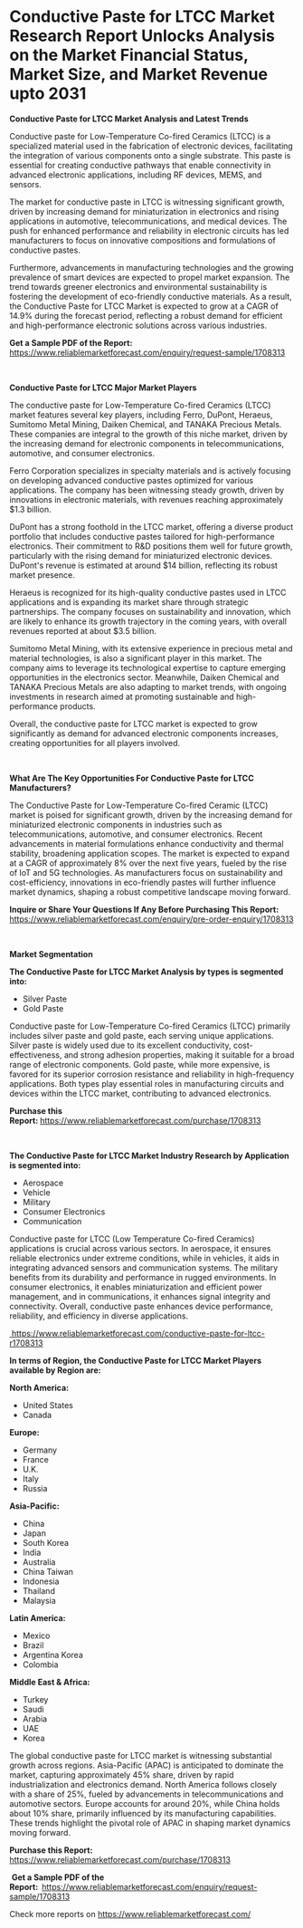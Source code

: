 <p><h1>Conductive Paste for LTCC Market Research Report Unlocks Analysis on the Market Financial Status, Market Size, and Market Revenue upto 2031</h1></p><p><strong>Conductive Paste for LTCC Market Analysis and Latest Trends</strong></p>
<p><p>Conductive paste for Low-Temperature Co-fired Ceramics (LTCC) is a specialized material used in the fabrication of electronic devices, facilitating the integration of various components onto a single substrate. This paste is essential for creating conductive pathways that enable connectivity in advanced electronic applications, including RF devices, MEMS, and sensors. </p><p>The market for conductive paste in LTCC is witnessing significant growth, driven by increasing demand for miniaturization in electronics and rising applications in automotive, telecommunications, and medical devices. The push for enhanced performance and reliability in electronic circuits has led manufacturers to focus on innovative compositions and formulations of conductive pastes.</p><p>Furthermore, advancements in manufacturing technologies and the growing prevalence of smart devices are expected to propel market expansion. The trend towards greener electronics and environmental sustainability is fostering the development of eco-friendly conductive materials. As a result, the Conductive Paste for LTCC Market is expected to grow at a CAGR of 14.9% during the forecast period, reflecting a robust demand for efficient and high-performance electronic solutions across various industries.</p></p>
<p><strong>Get a Sample PDF of the Report:&nbsp;</strong> <a href="https://www.reliablemarketforecast.com/enquiry/request-sample/1708313?utm_campaign=1674&utm_medium=2&utm_source=Github&utm_content=ia&utm_term=27122024&utm_id=conductive-paste-for-ltcc">https://www.reliablemarketforecast.com/enquiry/request-sample/1708313</a></p>
<p>&nbsp;</p>
<p><strong>Conductive Paste for LTCC Major Market Players</strong></p>
<p><p>The conductive paste for Low-Temperature Co-fired Ceramics (LTCC) market features several key players, including Ferro, DuPont, Heraeus, Sumitomo Metal Mining, Daiken Chemical, and TANAKA Precious Metals. These companies are integral to the growth of this niche market, driven by the increasing demand for electronic components in telecommunications, automotive, and consumer electronics.</p><p>Ferro Corporation specializes in specialty materials and is actively focusing on developing advanced conductive pastes optimized for various applications. The company has been witnessing steady growth, driven by innovations in electronic materials, with revenues reaching approximately $1.3 billion.</p><p>DuPont has a strong foothold in the LTCC market, offering a diverse product portfolio that includes conductive pastes tailored for high-performance electronics. Their commitment to R&D positions them well for future growth, particularly with the rising demand for miniaturized electronic devices. DuPont's revenue is estimated at around $14 billion, reflecting its robust market presence.</p><p>Heraeus is recognized for its high-quality conductive pastes used in LTCC applications and is expanding its market share through strategic partnerships. The company focuses on sustainability and innovation, which are likely to enhance its growth trajectory in the coming years, with overall revenues reported at about $3.5 billion.</p><p>Sumitomo Metal Mining, with its extensive experience in precious metal and material technologies, is also a significant player in this market. The company aims to leverage its technological expertise to capture emerging opportunities in the electronics sector. Meanwhile, Daiken Chemical and TANAKA Precious Metals are also adapting to market trends, with ongoing investments in research aimed at promoting sustainable and high-performance products.</p><p>Overall, the conductive paste for LTCC market is expected to grow significantly as demand for advanced electronic components increases, creating opportunities for all players involved.</p></p>
<p>&nbsp;</p>
<p><strong>What Are The Key Opportunities For Conductive Paste for LTCC Manufacturers?</strong></p>
<p><p>The Conductive Paste for Low-Temperature Co-fired Ceramic (LTCC) market is poised for significant growth, driven by the increasing demand for miniaturized electronic components in industries such as telecommunications, automotive, and consumer electronics. Recent advancements in material formulations enhance conductivity and thermal stability, broadening application scopes. The market is expected to expand at a CAGR of approximately 8% over the next five years, fueled by the rise of IoT and 5G technologies. As manufacturers focus on sustainability and cost-efficiency, innovations in eco-friendly pastes will further influence market dynamics, shaping a robust competitive landscape moving forward.</p></p>
<p><strong>Inquire or Share Your Questions If Any Before Purchasing This Report:</strong> <a href="https://www.reliablemarketforecast.com/enquiry/pre-order-enquiry/1708313?utm_campaign=1674&utm_medium=2&utm_source=Github&utm_content=ia&utm_term=27122024&utm_id=conductive-paste-for-ltcc">https://www.reliablemarketforecast.com/enquiry/pre-order-enquiry/1708313</a></p>
<p>&nbsp;</p>
<p><strong>Market Segmentation</strong></p>
<p><strong>The Conductive Paste for LTCC Market Analysis by types is segmented into:</strong></p>
<p><ul><li>Silver Paste</li><li>Gold Paste</li></ul></p>
<p><p>Conductive paste for Low-Temperature Co-fired Ceramics (LTCC) primarily includes silver paste and gold paste, each serving unique applications. Silver paste is widely used due to its excellent conductivity, cost-effectiveness, and strong adhesion properties, making it suitable for a broad range of electronic components. Gold paste, while more expensive, is favored for its superior corrosion resistance and reliability in high-frequency applications. Both types play essential roles in manufacturing circuits and devices within the LTCC market, contributing to advanced electronics.</p></p>
<p><strong>Purchase this Report:&nbsp;</strong><a href="https://www.reliablemarketforecast.com/purchase/1708313?utm_campaign=1674&utm_medium=2&utm_source=Github&utm_content=ia&utm_term=27122024&utm_id=conductive-paste-for-ltcc">https://www.reliablemarketforecast.com/purchase/1708313</a></p>
<p>&nbsp;</p>
<p><strong>The Conductive Paste for LTCC Market Industry Research by Application is segmented into:</strong></p>
<p><ul><li>Aerospace</li><li>Vehicle</li><li>Military</li><li>Consumer Electronics</li><li>Communication</li></ul></p>
<p><p>Conductive paste for LTCC (Low Temperature Co-fired Ceramics) applications is crucial across various sectors. In aerospace, it ensures reliable electronics under extreme conditions, while in vehicles, it aids in integrating advanced sensors and communication systems. The military benefits from its durability and performance in rugged environments. In consumer electronics, it enables miniaturization and efficient power management, and in communications, it enhances signal integrity and connectivity. Overall, conductive paste enhances device performance, reliability, and efficiency in diverse applications.</p></p>
<p><a href="https://www.reliablemarketforecast.com/conductive-paste-for-ltcc-r1708313?utm_campaign=1674&utm_medium=2&utm_source=Github&utm_content=ia&utm_term=27122024&utm_id=conductive-paste-for-ltcc">&nbsp;https://www.reliablemarketforecast.com/conductive-paste-for-ltcc-r1708313</a></p>
<p><strong>In terms of Region, the Conductive Paste for LTCC Market Players available by Region are:</strong></p>
<p>
    <p> <strong> North America: </strong>
        <ul>
            <li>United States</li>
            <li>Canada</li>
        </ul>
        </p> 
    <p> <strong> Europe: </strong>
        <ul>
            <li>Germany</li>
            <li>France</li>
            <li>U.K.</li>
            <li>Italy</li>
            <li>Russia</li>
        </ul>
        </p> 
    <p> <strong> Asia-Pacific: </strong>
        <ul>
            <li>China</li>
            <li>Japan</li>
            <li>South Korea</li>
            <li>India</li>
            <li>Australia</li>
            <li>China Taiwan</li>
            <li>Indonesia</li>
            <li>Thailand</li>
            <li>Malaysia</li>
        </ul>
        </p> 
    <p> <strong> Latin America: </strong>
        <ul>
            <li>Mexico</li>
            <li>Brazil</li>
            <li>Argentina Korea</li>
            <li>Colombia</li>
        </ul>
        </p> 
    <p> <strong> Middle East & Africa: </strong>
        <ul>
            <li>Turkey</li>
            <li>Saudi</li>
            <li>Arabia</li>
            <li>UAE</li>
            <li>Korea</li>
        </ul>
    </p>
    </p>
<p><p>The global conductive paste for LTCC market is witnessing substantial growth across regions. Asia-Pacific (APAC) is anticipated to dominate the market, capturing approximately 45% share, driven by rapid industrialization and electronics demand. North America follows closely with a share of 25%, fueled by advancements in telecommunications and automotive sectors. Europe accounts for around 20%, while China holds about 10% share, primarily influenced by its manufacturing capabilities. These trends highlight the pivotal role of APAC in shaping market dynamics moving forward.</p></p>
<p><strong>Purchase this Report: </strong><a href="https://www.reliablemarketforecast.com/purchase/1708313?utm_campaign=1674&utm_medium=2&utm_source=Github&utm_content=ia&utm_term=27122024&utm_id=conductive-paste-for-ltcc">https://www.reliablemarketforecast.com/purchase/1708313</a></p>
<p>&nbsp;<strong>Get a Sample PDF of the Report:&nbsp;&nbsp;</strong><a href="https://www.reliablemarketforecast.com/enquiry/request-sample/1708313?utm_campaign=1674&utm_medium=2&utm_source=Github&utm_content=ia&utm_term=27122024&utm_id=conductive-paste-for-ltcc">https://www.reliablemarketforecast.com/enquiry/request-sample/1708313</a></p>
<p><strong></strong></p>
<p>Check more reports on <a href="https://www.reliablemarketforecast.com/?utm_campaign=1674&utm_medium=2&utm_source=Github&utm_content=ia&utm_term=27122024&utm_id=conductive-paste-for-ltcc">https://www.reliablemarketforecast.com/</a></p>